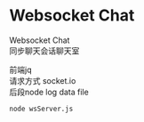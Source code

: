 # Websocket Chat

Websocket Chat     
同步聊天会话聊天室


前端jq   
请求方式 socket.io    
后段node
log data file

``````
node wsServer.js
``````
